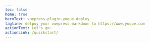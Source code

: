 ```yaml
---
toc: false
home: true
heroText: vuepress-plugin-yuque-deploy
tagline: delpoy your vuepress markdown to https://www.yuque.com
actionText: Let's go~
actionLink: /quickstart/
---
```

